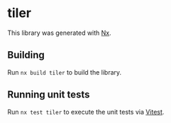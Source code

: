 # tiler

This library was generated with [Nx](https://nx.dev).

## Building

Run `nx build tiler` to build the library.

## Running unit tests

Run `nx test tiler` to execute the unit tests via [Vitest](https://vitest.dev/).

